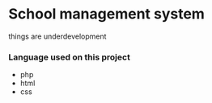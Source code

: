 # School management system
<p>things are underdevelopment</p>
<h3>Language used on this project</h3>
<ul>
  <li>php</li>
  <li>html</li>
  <li>css</li>
</ul>
